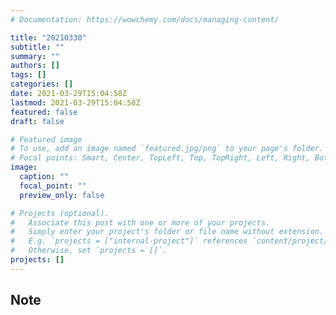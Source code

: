 ```yaml
---
# Documentation: https://wowchemy.com/docs/managing-content/

title: "20210330"
subtitle: ""
summary: ""
authors: []
tags: []
categories: []
date: 2021-03-29T15:04:58Z
lastmod: 2021-03-29T15:04:58Z
featured: false
draft: false

# Featured image
# To use, add an image named `featured.jpg/png` to your page's folder.
# Focal points: Smart, Center, TopLeft, Top, TopRight, Left, Right, BottomLeft, Bottom, BottomRight.
image:
  caption: ""
  focal_point: ""
  preview_only: false

# Projects (optional).
#   Associate this post with one or more of your projects.
#   Simply enter your project's folder or file name without extension.
#   E.g. `projects = ["internal-project"]` references `content/project/deep-learning/index.md`.
#   Otherwise, set `projects = []`.
projects: []
---
```


## Note

